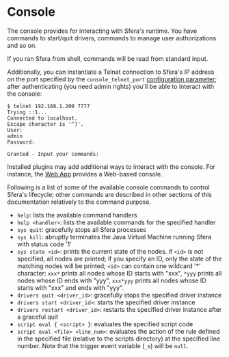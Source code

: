 # Console

The console provides for interacting with Sfera's runtime. You have commands to start/quit drivers, commands to manage user authorizations and so on.

If you ran Sfera from shell, commands will be read from standard input. 

Additionally, you can instantiate a Telnet connection to Sfera's IP address on the port specified by the `console_telnet_port` [configuration parameter](configuration.html#Parameters); after authenticating (you need admin rights) you'll be able to interact with the console:

```
$ telnet 192.168.1.200 7777
Trying ::1...
Connected to localhost.
Escape character is '^]'.
User:
admin
Password:

Granted - Input your commands:
```

Installed plugins may add additional ways to interact with the console. For instance, the [Web App](../apps/cc.sferalabs.sfera.apps.webapp/latest) provides a Web-based console.

Following is a list of some of the available console commands to control Sfera's lifecycle; other commands are described in other sections of this documentation relatively to the command purpose.

* `help`: lists the available command handlers
* `help <handler>`: lists the available commands for the specified handler
* `sys quit`: gracefully stops all Sfera processes
* `sys kill`: abruptly terminates the Java Virtual Machine running Sfera with status code '1'
* `sys state <id>`: prints the current state of the nodes. if `<id>` is not specified, all nodes are printed; if you specify an ID, only the state of the matching nodes will be printed; `<id>` can contain one wildcard '\*' character: `xxx*` prints all nodes whose ID starts with "xxx", `*yyy` prints all nodes whose ID ends with "yyy", `xxx*yyy` prints all nodes whose ID starts with "xxx" and ends with "yyy".
* `drivers quit <driver_id>`: gracefully stops the specified driver instance
* `drivers start <driver_id>`: starts the specified driver instance
* `drivers restart <driver_id>`: restarts the specified driver instance after a graceful quit
* `script eval { <script> }`: evaluates the specified script code
* `script eval <file> <line_num>`: evaluates the action of the rule defined in the specified file (relative to the scripts directory) at the specified line number. Note that the trigger event variable (`_e`) will be `null`.
